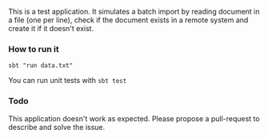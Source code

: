 This is a test application. It simulates a batch import by reading document in a file (one per line), check if the
document exists in a remote system and create it if it doesn't exist.
 
### How to run it

`sbt "run data.txt"`

You can run unit tests with `sbt test`

### Todo

This application doesn't work as expected. Please propose a pull-request to describe and solve the issue. 
